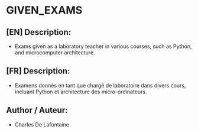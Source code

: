 # GIVEN_EXAMS

## [EN] Description:
- Exams given as a laboratory teacher in various courses, such as Python, and microcomputer architecture.

## [FR] Description:
- Examens donnés en tant que chargé de laboratoire dans divers cours, incluant Python et architecture des micro-ordinateurs.

## Author / Auteur:
- Charles De Lafontaine
